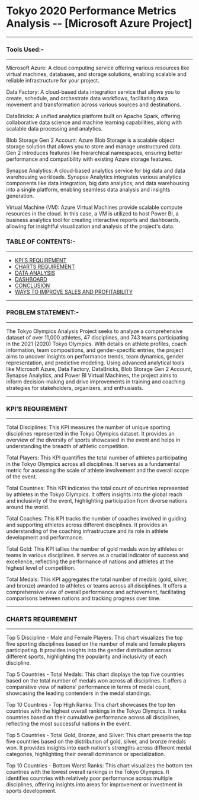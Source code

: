 # Tokyo 2020 Performance Metrics Analysis -- [Microsoft Azure Project]

------------------------------------
### Tools Used:-
------------------------------------

Microsoft Azure: A cloud computing service offering various resources like virtual machines, databases, and storage solutions, enabling scalable and reliable infrastructure for your project.

Data Factory: A cloud-based data integration service that allows you to create, schedule, and orchestrate data workflows, facilitating data movement and transformation across various sources and destinations.

DataBricks: A unified analytics platform built on Apache Spark, offering collaborative data science and machine learning capabilities, along with scalable data processing and analytics.

Blob Storage Gen 2 Account: Azure Blob Storage is a scalable object storage solution that allows you to store and manage unstructured data. Gen 2 introduces features like hierarchical namespaces, ensuring better performance and compatibility with existing Azure storage features.

Synapse Analytics: A cloud-based analytics service for big data and data warehousing workloads. Synapse Analytics integrates various analytics components like data integration, big data analytics, and data warehousing into a single platform, enabling seamless data analysis and insights generation.

Virtual Machine (VM): Azure Virtual Machines provide scalable compute resources in the cloud. In this case, a VM is utilized to host Power BI, a business analytics tool for creating interactive reports and dashboards, allowing for insightful visualization and analysis of the project's data.

### TABLE OF CONTENTS:-
------------------------------------

- [KPI’S REQUIREMENT](#kpi's-requirement)
- [CHARTS REQUIREMENT](#charts-requirement)
- [DATA ANALYSIS](#data-analysis)
- [DASHBOARD](#dashboard)
- [CONCLUSION](#conclusion)
- [WAYS TO IMPROVE SALES AND PROFITABILITY](#ways-to-improve-sales-and-Profitability)

------------------------------------
### PROBLEM STATEMENT:-
------------------------------------

The Tokyo Olympics Analysis Project seeks to analyze a comprehensive dataset of over 11,000 athletes, 47 disciplines, and 743 teams participating in the 2021 (2020) Tokyo Olympics. With details on athlete profiles, coach information, team compositions, and gender-specific entries, the project aims to uncover insights on performance trends, team dynamics, gender representation, and predictive modeling. Using advanced analytical tools like Microsoft Azure, Data Factory, DataBricks, Blob Storage Gen 2 Account, Synapse Analytics, and Power BI Virtual Machines, the project aims to inform decision-making and drive improvements in training and coaching strategies for stakeholders, organizers, and enthusiasts.


------------------------------------
### KPI’S REQUIREMENT
------------------------------------

Total Disciplines: This KPI measures the number of unique sporting disciplines represented in the Tokyo Olympics dataset. It provides an overview of the diversity of sports showcased in the event and helps in understanding the breadth of athletic competition.

Total Players: This KPI quantifies the total number of athletes participating in the Tokyo Olympics across all disciplines. It serves as a fundamental metric for assessing the scale of athlete involvement and the overall scope of the event.

Total Countries: This KPI indicates the total count of countries represented by athletes in the Tokyo Olympics. It offers insights into the global reach and inclusivity of the event, highlighting participation from diverse nations around the world.

Total Coaches: This KPI tracks the number of coaches involved in guiding and supporting athletes across different disciplines. It provides an understanding of the coaching infrastructure and its role in athlete development and performance.

Total Gold: This KPI tallies the number of gold medals won by athletes or teams in various disciplines. It serves as a crucial indicator of success and excellence, reflecting the performance of nations and athletes at the highest level of competition.

Total Medals: This KPI aggregates the total number of medals (gold, silver, and bronze) awarded to athletes or teams across all disciplines. It offers a comprehensive view of overall performance and achievement, facilitating comparisons between nations and tracking progress over time.

------------------------------------
### CHARTS REQUIREMENT
------------------------------------

Top 5 Discipline - Male and Female Players: This chart visualizes the top five sporting disciplines based on the number of male and female players participating. It provides insights into the gender distribution across different sports, highlighting the popularity and inclusivity of each discipline.

Top 5 Countries - Total Medals: This chart displays the top five countries based on the total number of medals won across all disciplines. It offers a comparative view of nations' performance in terms of medal count, showcasing the leading contenders in the medal standings.

Top 10 Countries - Top High Ranks: This chart showcases the top ten countries with the highest overall rankings in the Tokyo Olympics. It ranks countries based on their cumulative performance across all disciplines, reflecting the most successful nations in the event.

Top 5 Countries - Total Gold, Bronze, and Silver: This chart presents the top five countries based on the distribution of gold, silver, and bronze medals won. It provides insights into each nation's strengths across different medal categories, highlighting their overall dominance or specialization.

Top 10 Countries - Bottom Worst Ranks: This chart visualizes the bottom ten countries with the lowest overall rankings in the Tokyo Olympics. It identifies countries with relatively poor performance across multiple disciplines, offering insights into areas for improvement or investment in sports development.

